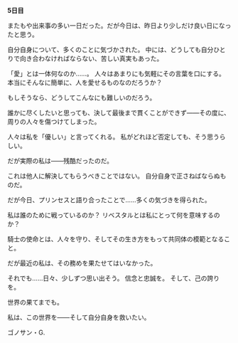 <!-- title: ゴノサンの日記帳: 5日目 -->

**5日目**

またもや出来事の多い一日だった。だが今日は、昨日より少しだけ良い日になったと思う。

自分自身について、多くのことに気づかされた。
中には、どうしても自分ひとりで向き合わなければならない、苦しい真実もあった。

「愛」とは一体何なのか……。
人々はあまりにも気軽にその言葉を口にする。
本当にそんなに簡単に、人を愛せるものなのだろうか？

もしそうなら、どうしてこんなにも難しいのだろう。

誰かに尽くしたいと思っても、決して最後まで貫くことができず――その度に、周りの人々を傷つけてしまった。

人々は私を「優しい」と言ってくれる。
私がどれほど否定しても、そう思うらしい。

だが実際の私は――残酷だったのだ。

これは他人に解決してもらうべきことではない。
自分自身で正さねばならぬものだ。

だが今日、プリンセスと語り合ったことで……多くの気づきを得られた。

私は誰のために戦っているのか？
リベスタルとは私にとって何を意味するのか？

騎士の使命とは、人々を守り、そしてその生き方をもって共同体の模範となること。

だが最近の私は、その務めを果たせてはいなかった。

それでも……日々、少しずつ思い出そう。
信念と忠誠を。
そして、己の誇りを。

世界の果てまでも。

私は、この世界を――そして自分自身を救いたい。

ゴノサン・G.
